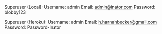 Superuser (Local):
Username: admin
Email: admin@inator.com
Password: blobby123


Superuser (Heroku):
Username: admin
Email: h.hannahbecker@gmail.com
Password: Password-Inator